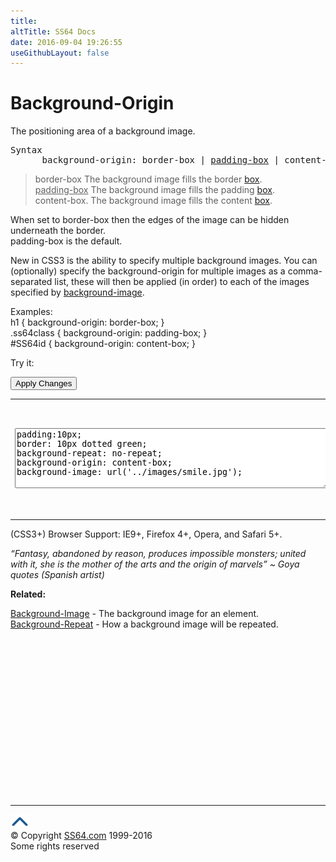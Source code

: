 ```yaml
---
title:
altTitle: SS64 Docs
date: 2016-09-04 19:26:55
useGithubLayout: false
---
```

<!-- #BeginLibraryItem "/Library/head_css.lbi" --><!-- #EndLibraryItem --><h1>Background-Origin</h1>
<p>The positioning area of a background image.</p>
<pre>Syntax
      background-origin: border-box | <u>padding-box</u> | content-box ;   </pre>
<blockquote>
<p> <span class="code">border-box</span> The background image fills the border <a href="syntax-box-model.html">box</a>.<span class="code"><br>
<u>padding-box</u></span> The background image fills the padding <a href="syntax-box-model.html">box</a>.<br>
<span class="code">content-box</span>. The background image fills the content <a href="syntax-box-model.html">box</a>.</p>
</blockquote>
<p>When set to <span class="code">border-box</span> then the edges of the image can be hidden underneath the  border.<br>
<span class="code">padding-box</span> is the default. </p>
<p>New in CSS3 is the ability to specify multiple background images. You can (optionally) specify the <span class="code">background-origin</span> for multiple images as a comma-separated list, these will then be applied (in order) to each of the images specified by <a href="background-image.html">background-image</a>.</p>
<p>Examples:<br>
  <span class="code">h1 { background-origin: border-box; }<br>
    .ss64class { background-origin: padding-box; }</span><br>
    <span class="code">#SS64id { background-origin: content-box;  }</span>    <br>
</p>
<p>Try it:</p><input type="button" onclick="ApplyStyle()" value="Apply Changes">
<table>
  <tbody><tr>
    <td><textarea name="tryit" id="trycode" cols="60" rows="6" onfocus="this.style.background='#fff';" onblur="this.style.background='#eee';" tabindex="1">padding:10px;
border: 10px dotted green;
background-repeat: no-repeat;
background-origin: content-box;
background-image: url('../images/smile.jpg');
</textarea></td>
    <td><div id="tryresult">This is a sample of text with a CSS background image. By default the background image fills the padding box.</div></td>
  </tr>
</tbody></table>
<p>(CSS3+) Browser Support:   IE9+, Firefox 4+, Opera, and  Safari 5+.</p>
<p class="quote"><i>“Fantasy, abandoned by reason, produces impossible monsters; united with it, she is the mother of the arts and the origin of marvels” ~ Goya quotes (Spanish artist)</i></p>
<p><b>Related:</b></p>
<p><a href="background-image.html">Background-Image</a> - The background image for an element.<br>
<a href="background-repeat.html">Background-Repeat</a> - How a background image will be repeated.</p><!-- #BeginLibraryItem "/Library/foot_css.lbi" --><p><script async="" src="//pagead2.googlesyndication.com/pagead/js/adsbygoogle.js"></script>
<!-- CSS -->
<ins class="adsbygoogle" style="display:inline-block;width:300px;height:250px" data-ad-client="ca-pub-6140977852749469" data-ad-slot="2739097502"></ins>
<script>
(adsbygoogle = window.adsbygoogle || []).push({});
</script></p>
<hr>
<div id="bl" class="footer"><a href="#"><img src="../images/top.png" width="30" height="22" alt="Back to the Top"></a></div>
<div id="br" class="footer, tagline">© Copyright <a href="http://ss64.com/">SS64.com</a> 1999-2016<br>
Some rights reserved</div><!-- #EndLibraryItem -->

